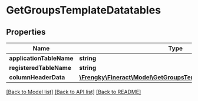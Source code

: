 # GetGroupsTemplateDatatables

## Properties
Name | Type | Description | Notes
------------ | ------------- | ------------- | -------------
**applicationTableName** | **string** |  | [optional] 
**registeredTableName** | **string** |  | [optional] 
**columnHeaderData** | [**\Frengky\Fineract\Model\GetGroupsTemplateColumnHeaderData[]**](GetGroupsTemplateColumnHeaderData.md) |  | [optional] 

[[Back to Model list]](../../README.md#documentation-for-models) [[Back to API list]](../../README.md#documentation-for-api-endpoints) [[Back to README]](../../README.md)

